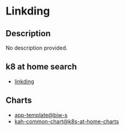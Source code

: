 # Linkding

## Description

No description provided.

## k8 at home search

- [linkding](https://nanne.dev/k8s-at-home-search/#/linkding)

## Charts

- [app-template@bjw-s](https://bjw-s.github.io/helm-charts/)
- [kah-common-chart@k8s-at-home-charts](https://k8s-at-home.com/charts/)
